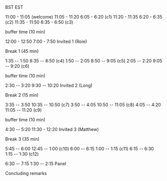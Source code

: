 
BST				EST

11:00 - 11:05  				  (welcome)
11:05 - 11:20	6:05 - 6:20   (c1)
11:20 - 11:35	6:20 - 6:35   (c2)
11:35 - 11:50	6:35 - 6:50   (c3)

buffer time (10 min)

12:00 - 12:50	7:00 - 7:50   Invited 1 (Roie)

Break 1 (45 min)

1:35 -- 1:50	8:35 -- 8:50	(c4)
1:50 -- 2:05	8:50 -- 9:05	(c5)
2:05 -- 2:20	9:05 -- 9:20	(c6)

buffer time (10 min)

2:30 -- 3:20	9:30 -- 10:20	Invited 2 (Long)

Break 2 (15 min)

3:35 -- 3:50	10:35 -- 10:50	(c7)
3:50 -- 4:05	10:50 -- 11:05	(c8)
4:05 -- 4:20	11:05 -- 11:20	(c9)

buffer time (10 min)

4:30 -- 5:20    11:30 - 12:20	Invited 3  (Matthew)

Break 3 (35 min) 

5:45 -- 6:00	12:45 -- 1:00	(c10)
6:00 -- 6:15	 1:00 -- 1:15	(c11)
6:15 -- 6:30	 1:15 -- 1:30	(c12)

6:30 -- 7:15 	 1:30 -- 2:15   Panel 

Concluding remarks

